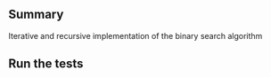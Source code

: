 ## Summary

Iterative and recursive implementation of the binary search algorithm

## Run the tests 

``` python test_binary_search.py
```
